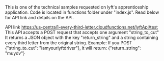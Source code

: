 This is one of the technical samples requested on lyft's apprenticeship application. Code is located in functions folder under "index.js". Read below for API link and details on the API.

API link https://us-central1-every-third-letter.cloudfunctions.net/lyftApi/test
This API accepts a POST request that accepts one argument "string_to_cut"
It returns a JSON object with the key "return_string" and a string containing every third letter from the original string.
Example: If you POST {"string_to_cut": "iamyourlyftdriver"}, it will return: {"return_string": "muydv"}